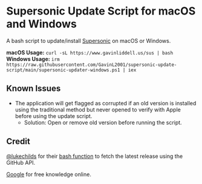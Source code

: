# Supersonic Update Script for macOS and Windows
A bash script to update/install [Supersonic](https://github.com/dweymouth/supersonic) on macOS or Windows.

**macOS Usage:** ``curl -sL https://www.gavinliddell.us/sus | bash``
**Windows Usage:** ``irm https://raw.githubusercontent.com/GavinL2001/supersonic-update-script/main/supersonic-updater-windows.ps1 | iex``
## Known Issues
- The application will get flagged as corrupted if an old version is installed using the traditional method but never opened to verify with Apple before using the update script.
  - Solution: Open or remove old version before running the script.

## Credit
[@lukechilds](https://github.com/lukechilds) for their [bash function](https://gist.github.com/lukechilds/a83e1d7127b78fef38c2914c4ececc3c) to fetch the latest release using the GitHub API.

[Google](https://google.com) for free knowledge online.
